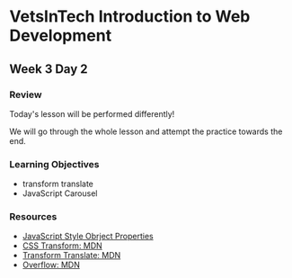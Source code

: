 # VetsInTech Introduction to Web Development

## Week 3 Day 2

### Review

Today's lesson will be performed differently!

We will go through the whole lesson and attempt the practice towards the end.
### Learning Objectives
- transform translate
- JavaScript Carousel
### Resources
- [JavaScript Style Obrject Properties](https://www.w3schools.com/jsref/dom_obj_style.asp)
- [CSS Transform: MDN](https://developer.mozilla.org/en-US/docs/Web/CSS/transform)
- [Transform Translate: MDN](https://developer.mozilla.org/en-US/docs/Web/CSS/transform-function/translate)
- [Overflow: MDN](https://developer.mozilla.org/en-US/docs/Web/CSS/overflow)